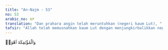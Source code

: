 ```yaml
---
title: "An-Najm - 53"
no: 53
arabic_no: ٥٣
translation: "Dan prahara angin telah meruntuhkan (negeri kaum Lut), "
tafsir: "Allah telah memusnahkan kaum Lut dengan menjungkirbalikkan negeri mereka dan menurunkan azab kepada mereka berupa hujan batu yang terbakar, sambil menghujani mereka dengan batu-batu dari tanah yang terbakar, bertubi-tubi. Dalam ayat lain yang bersamaan maksudnya Allah berfirman: \n\nDan Kami hujani mereka (dengan hujan batu), maka betapa buruk hujan yang menimpa orang-orang yang telah diberi peringatan itu. (asy-Syu'ara'/26: 173) \n\nInilah yang dikehendaki oleh Allah dengan firman-Nya, \"Allah menimpakan atas negeri mereka azab yang menimpanya.\" Pengungkapan keadaan dengan kata-kata tersebut menunjukkan kehebatan azab yang menimpa mereka karena Allah membalikkanNya, yang atas menjadi bawah dan bawah menjadi atas. Keterangan yang jelas dan nyata itu tak dapat meyakinkan mereka, bahkan membikin mereka ragu-ragu, mereka menertawakannya, walaupun Nabi Muhammad saw terus-menerus memperingatkan mereka. Sebenarnya mereka harus menangis atas kesalahan dan kelengahan mereka dan sembah sujud kepada Allah."
---
```

وَالْمُؤْتَفِكَةَ اَهْوٰىۙ  